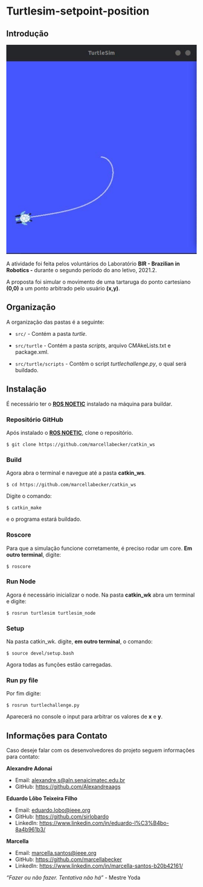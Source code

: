 
# Turtlesim-setpoint-position

## Introdução
![banner](/pictures/1.jpg)

A atividade foi feita pelos voluntários do Laboratório **BIR - Brazilian in Robotics -** durante o segundo período do ano letivo, 2021.2.

A proposta foi simular o movimento de uma tartaruga do ponto cartesiano **(0,0)** a um ponto arbitrado pelo usuário **(x,y)**.

## Organização
A organização das pastas é a seguinte:

- `src/` - Contém a pasta *turtle*.

- `src/turtle` - Contém a pasta *scripts*, arquivo CMAkeLists.txt e package.xml. 
  
- `src/turtle/scripts` - Contêm o script *turtlechallenge.py*, o qual será buildado.


## Instalação
É necessário ter o **[ROS NOETIC](http://wiki.ros.org/noetic/Installation)** instalado na máquina para buildar.


### Repositório GitHub
Após instalado o **[ROS NOETIC](http://wiki.ros.org/noetic/Installation)**, clone o repositório.

```
$ git clone https://github.com/marcellabecker/catkin_ws
``` 

### Build
Agora abra o terminal e navegue até a pasta **catkin_ws**.
```
$ cd https://github.com/marcellabecker/catkin_ws
``` 
Digite o comando: 
```
$ catkin_make
``` 
e o programa estará buildado.

### Roscore
Para que a simulação funcione corretamente, é preciso rodar um core.
**Em outro terminal**, digite:
```
$ roscore
``` 

### Run Node
Agora é necessário inicializar o node. Na pasta **catkin_wk** abra um terminal e digite:

```
$ rosrun turtlesim turtlesim_node
``` 
### Setup
Na pasta catkin_wk. digite, **em outro terminal**, o comando:
```
$ source devel/setup.bash
``` 
Agora todas as funções estão carregadas.

### Run py file
Por fim digite:
```
$ rosrun turtlechallenge.py
``` 
Aparecerá no console o input para arbitrar os valores de **x** e **y**.

## Informações para Contato
Caso deseje falar com os desenvolvedores do projeto seguem informações para contato:

**Alexandre Adonai**
- Email: alexandre.s@aln.senaicimatec.edu.br
- GitHub: https://github.com/Alexandreaags

**Eduardo Lôbo Teixeira Filho**
- Email: eduardo.lobo@ieee.org
- GitHub: https://github.com/sirlobardo
- LinkedIn: https://www.linkedin.com/in/eduardo-l%C3%B4bo-8a4b961b3/

**Marcella**
- Email: marcella.santos@ieee.org
- GitHub: https://github.com/marcellabecker
- LinkedIn: https://www.linkedin.com/in/marcella-santos-b20b42161/

*“Fazer ou não fazer. Tentativa não há”* - Mestre Yoda
